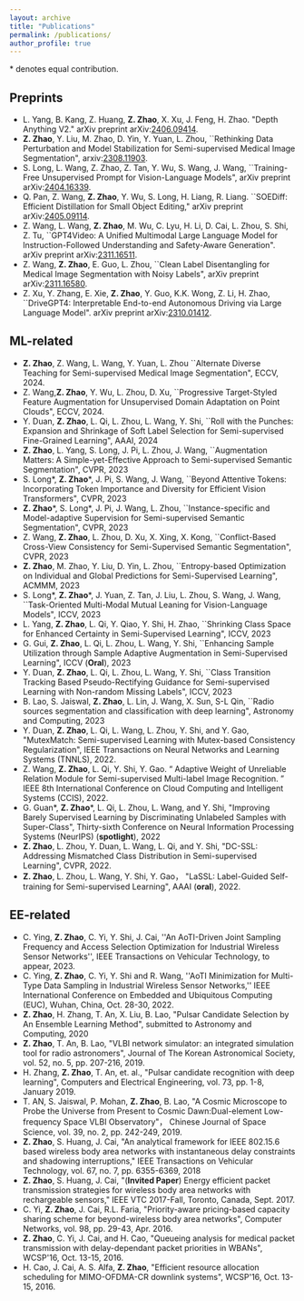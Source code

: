 ```yaml
---
layout: archive
title: "Publications"
permalink: /publications/
author_profile: true
---
```


\* denotes equal contribution.

## Preprints
- L. Yang, B. Kang, Z. Huang, **Z. Zhao**, X. Xu, J. Feng, H. Zhao. "Depth Anything V2." arXiv preprint arXiv:[2406.09414](https://arxiv.org/abs/2406.09414).
- **Z. Zhao**, Y. Liu, M. Zhao, D. Yin, Y. Yuan, L. Zhou, ``Rethinking Data Perturbation and Model Stabilization for Semi-supervised Medical Image Segmentation", arxiv:[2308.11903](https://arxiv.org/abs/2308.11903).
- S. Long, L. Wang, Z. Zhao, Z. Tan, Y. Wu, S. Wang, J. Wang, ``Training-Free Unsupervised Prompt for Vision-Language Models", arXiv preprint arXiv:[2404.16339](https://arxiv.org/abs/2404.16339).
- Q. Pan, Z. Wang, **Z. Zhao**, Y. Wu, S. Long, H. Liang, R. Liang. ``SOEDiff: Efficient Distillation for Small Object Editing," arXiv preprint arXiv:[2405.09114](https://arxiv.org/abs/2405.09114).
- Z. Wang, L. Wang, **Z. Zhao**, M. Wu,  C. Lyu, H. Li, D. Cai, L. Zhou, S. Shi, Z. Tu, ``GPT4Video: A Unified Multimodal Large Language Model for lnstruction-Followed Understanding and Safety-Aware Generation". arXiv preprint arXiv:[2311.16511](https://arxiv.org/abs/2311.16511).
- Z. Wang, **Z. Zhao**, E. Guo, L. Zhou, ``Clean Label Disentangling for Medical Image Segmentation with Noisy Labels", arXiv preprint arXiv:[2311.16580](https://arxiv.org/abs/2311.16580).
- Z. Xu, Y. Zhang, E. Xie, **Z. Zhao**, Y. Guo,  K.K. Wong, Z. Li, H. Zhao, ``DriveGPT4: Interpretable End-to-end Autonomous Driving via Large Language Model". arXiv preprint arXiv:[2310.01412]((https://arxiv.org/abs/2310.01412)).

## ML-related
- **Z. Zhao**, Z. Wang, L. Wang, Y. Yuan, L. Zhou ``Alternate Diverse Teaching for Semi-supervised Medical Image Segmentation", ECCV, 2024.
- Z. Wang,**Z. Zhao**, Y. Wu, L. Zhou, D. Xu, ``Progressive Target-Styled Feature Augmentation for Unsupervised Domain Adaptation on Point Clouds", ECCV, 2024.
- Y. Duan, **Z. Zhao**, L. Qi, L. Zhou, L. Wang, Y. Shi, ``Roll with the Punches: Expansion and Shrinkage of Soft Label Selection for Semi-supervised Fine-Grained Learning", AAAI, 2024
- **Z. Zhao**, L. Yang, S. Long, J. Pi, L. Zhou, J. Wang, ``Augmentation Matters: A Simple-yet-Effective Approach to Semi-supervised Semantic Segmentation", CVPR, 2023
- S. Long*,  **Z. Zhao**\*, J. Pi, S. Wang, J. Wang, ``Beyond Attentive Tokens: Incorporating Token Importance and Diversity for Efficient Vision Transformers", CVPR, 2023
- **Z. Zhao**\*, S. Long*, J. Pi, J. Wang, L. Zhou, ``Instance-specific and Model-adaptive Supervision for Semi-supervised Semantic Segmentation", CVPR, 2023
- Z. Wang, **Z. Zhao**, L. Zhou, D. Xu, X. Xing, X. Kong, ``Conflict-Based Cross-View Consistency for Semi-Supervised Semantic Segmentation", CVPR, 2023
- **Z. Zhao**, M. Zhao, Y. Liu, D. Yin, L. Zhou, ``Entropy-based Optimization on Individual and Global Predictions for Semi-Supervised Learning", ACMMM, 2023
- S. Long*,  **Z. Zhao**\*,  J. Yuan, Z. Tan, J. Liu, L. Zhou, S. Wang, J. Wang, ``Task-Oriented Multi-Modal Mutual Leaning for Vision-Language Models", ICCV, 2023
- L. Yang, **Z. Zhao**, L. Qi, Y. Qiao, Y. Shi, H. Zhao, ``Shrinking Class Space for Enhanced Certainty in Semi-Supervised Learning", ICCV, 2023
- G. Gui, **Z. Zhao**, L. Qi, L. Zhou, L. Wang, Y. Shi, ``Enhancing Sample Utilization through Sample Adaptive Augmentation in Semi-Supervised Learning", ICCV (**Oral**), 2023 
- Y. Duan, **Z. Zhao**, L. Qi, L. Zhou, L. Wang, Y. Shi, ``Class Transition Tracking Based Pseudo-Rectifying Guidance for Semi-supervised Learning with Non-random Missing Labels", ICCV, 2023
- B. Lao, S. Jaiswal, **Z. Zhao**, L. Lin, J. Wang, X. Sun, S-L Qin, ``Radio sources segmentation and classification with deep learning", Astronomy and Computing, 2023
- Y. Duan, **Z. Zhao**, L. Qi, L. Wang, L. Zhou, Y. Shi, and Y. Gao, "MutexMatch: Semi-supervised Learning with Mutex-based Consistency Regularization", IEEE Transactions on Neural Networks and Learning Systems (TNNLS), 2022.
- Z. Wang, **Z. Zhao**, L. Qi, Y. Shi, Y. Gao. “ Adaptive Weight of Unreliable Relation Module for Semi-supervised Multi-label Image Recognition. ” IEEE 8th International Conference on Cloud Computing and Intelligent Systems (CCIS), 2022.
- G. Guan*, **Z. Zhao**\*, L. Qi, L. Zhou, L. Wang, and Y. Shi, "Improving Barely Supervised Learning by Discriminating Unlabeled Samples with Super-Class", Thirty-sixth Conference on Neural Information Processing Systems (NeurIPS) (**spotlight**), 2022
- **Z. Zhao**, L. Zhou, Y. Duan, L. Wang, L. Qi, and Y. Shi, "DC-SSL: Addressing Mismatched Class Distribution in Semi-supervised Learning", CVPR, 2022.
- **Z. Zhao**, L. Zhou, L. Wang, Y. Shi, Y. Gao， "LaSSL: Label-Guided Self-training for Semi-supervised Learning", AAAI (**oral**), 2022.

## EE-related
- C. Ying, **Z. Zhao**, C. Yi, Y. Shi, J. Cai, ''An AoTI-Driven Joint Sampling Frequency and Access Selection Optimization for Industrial Wireless Sensor Networks'', IEEE Transactions on Vehicular Technology, to appear, 2023.
- C. Ying, **Z. Zhao**, C. Yi, Y. Shi and R. Wang, ''AoTI Minimization for Multi-Type Data Sampling in Industrial Wireless Sensor Networks,'' IEEE International Conference on Embedded and Ubiquitous Computing (EUC), Wuhan, China, Oct. 28-30, 2022.
- **Z. Zhao**, H. Zhang, T. An, X. Liu, B. Lao, "Pulsar Candidate Selection by An Ensemble Learning Method", submitted to Astronomy and Computing, 2020
- **Z. Zhao**, T. An, B. Lao, "VLBI network simulator: an integrated simulation tool for radio astronomers", Journal of The Korean Astronomical Society, vol. 52, no. 5, pp. 207-216, 2019.
- H. Zhang, **Z. Zhao**, T. An, et. al., "Pulsar candidate recognition with deep learning", Computers and Electrical Engineering, vol. 73, pp. 1-8, January 2019.
- T. AN, S. Jaiswal, P. Mohan, **Z. Zhao**,  B. Lao, "A Cosmic Microscope to Probe the Universe from Present to Cosmic Dawn:Dual-element Low-frequency Space VLBI Observatory"， Chinese Journal of Space Science, vol. 39, no. 2, pp. 242-249, 2019.
- **Z. Zhao**, S. Huang, J. Cai, "An analytical framework for IEEE 802.15.6 based wireless body area networks with instantaneous delay constraints and shadowing interruptions," IEEE Transactions on Vehicular Technology, vol. 67, no. 7, pp. 6355-6369, 2018
- **Z. Zhao**, S. Huang, J. Cai, "(**Invited Paper**) Energy efficient packet transmission strategies for wireless body area networks with rechargeable sensors," IEEE VTC 2017-Fall, Toronto, Canada, Sept. 2017.
- C. Yi, **Z. Zhao**, J. Cai, R.L. Faria, "Priority-aware pricing-based capacity sharing scheme for beyond-wireless body area networks", Computer Networks, vol. 98, pp. 29-43, Apr. 2016.
- **Z. Zhao**, C. Yi, J. Cai, and H. Cao, "Queueing analysis for medical packet transmission with delay-dependant packet priorities in WBANs", WCSP'16, Oct. 13-15, 2016.
- H. Cao, J. Cai, A. S. Alfa, **Z. Zhao**, "Efficient resource allocation scheduling for MIMO-OFDMA-CR downlink systems", WCSP'16, Oct. 13-15, 2016.
